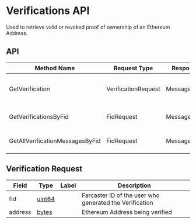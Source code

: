 # Verifications API

Used to retrieve valid or revoked proof of ownership of an Ethereum Address.

## API

| Method Name                     | Request Type        | Response Type    | Description                                       |
|---------------------------------|---------------------|------------------|---------------------------------------------------|
| GetVerification                 | VerificationRequest | Message          | Returns a VerificationAdd for an Ethereum Address |
| GetVerificationsByFid           | FidRequest          | MessagesResponse | Returns all VerificationAdds made by an Fid       |
| GetAllVerificationMessagesByFid | FidRequest          | MessagesResponse | Returns all Verifications made by an Fid          |

## Verification Request

| Field   | Type        | Label | Description                                             |
|---------|-------------|-------|---------------------------------------------------------|
| fid     | [uint64](#) |       | Farcaster ID of the user who generated the Verification |
| address | [bytes](#)  |       | Ethereum Address being verified                         |
